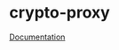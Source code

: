 # crypto-proxy
[Documentation](https://github.com/jinzihao/crypto-proxy/tree/master/crypto-proxy 'Documentation')


